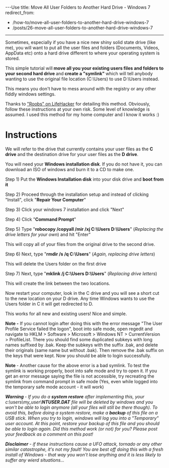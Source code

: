 ---Use
title: Move All User Folders to Another Hard Drive - Windows 7
redirect_from:
  - /how-to/move-all-user-folders-to-another-hard-drive-windows-7
  - /posts/26-move-all-user-folders-to-another-hard-drive-windows-7
---

<p>Sometimes, especially if you have a nice new shiny solid state drive (like me), you will want to put all the user files and folders (Documents, Videos, AppData etc) onto a hard drive different to where your operating system is stored.&nbsp;</p>

<p>This simple tutorial will<strong> move all you your existing users files and folders to your second hard drive </strong>and<strong> create a &quot;symlink&quot; </strong>which will tell anybody wanting to use the original file location (C:\Users) to use D:\Users instead.</p>

<p>This means you don&#39;t have to mess around with the registry or any other fiddly windows settings.</p>

<p>Thanks to <a href="http://lifehacker.com/comment/19221871">&quot;Roobs&quot; on LifeHacker</a> for detailing this method. Obviously, follow these instructions at your own risk. Some level of knowledge is assumed. I used this method for my home computer and I know it works :)</p>

<h1>Instructions</h1>

<p>We will refer to the drive that currently contains your user files as the <strong>C drive</strong> and the destination drive for your user files as the <strong>D drive</strong>.</p>

<p>You will need your <strong>Windows installation disk</strong>. If you do not have it, you can download an ISO of windows and burn it to a CD to make one.</p>

<p>Step 1) Put the <strong>Windows Installation disk</strong> into your disk drive and <strong>boot from it</strong></p>

<p>Step 2) Proceed through the installation setup and instead of clicking &quot;Install&quot;, click &quot;<strong>Repair Your Computer</strong>&quot;</p>

<p>Step 3) Click your windows 7 installation and click &quot;Next&quot;</p>

<p>Step 4) Click &quot;<strong>Command Prompt</strong>&quot;</p>

<p>Step 5) Type &quot;<strong>robocopy /copyall&nbsp;/mir /xj C:\Users D:\Users</strong>&quot; (<em>Replacing the drive letters for your own</em>) and hit &quot;Enter&quot;</p>

<p>This will copy all of your files from the original drive to the second drive.</p>

<p>Step 6) Next, type &quot;<strong>rmdir /s /q C:\Users</strong>&quot; (<em>Again, replacing drive letters</em>)</p>

<p>This will delete the Users folder on the first drive</p>

<p>Step 7) Next, type &quot;<strong>mklink /j C:\Users D:\Users</strong>&quot; (<em>Replacing drive letters</em>)</p>

<p>This will create the link between the two locations.</p>

<p>Now restart your computer, look in the C drive and you will see a short cut to the new location on your D drive. Any time Windows wants to use the Users folder in C it will get redirected to D.</p>

<p>This works for all new and existing users! Nice and simple.</p>

<p><span class="highlight"><strong>Note</strong></span><strong> -</strong>&nbsp;If you cannot login after doing this with the error message &quot;The User Profile Service failed the logon&quot;, boot into safe mode, open regedit and navigate to&nbsp;HKLM &gt;&nbsp;Software &gt; Microsoft &gt;&nbsp;Windows NT &gt;&nbsp;CurrentVersion &gt;&nbsp;ProfileList. There you should find some duplicated subkeys with long names suffixed by .bak. Keep the subkeys with the suffix .bak, and delete their originals (same name but without .bak). Then remove the .bak suffix on the keys that were kept. Now you should be able to login successfully.&nbsp;</p>

<p><strong><span class="highlight">Note</span> </strong>- Another cause for the above error is a bad symlink. To test the symlink is working properly, boot into safe mode and try to open it. If you get an error message saying the file is not accessible, try recreating the symlink from command prompt in safe mode (Yes, even while logged into the temporary safe mode account - it will work)</p>

<p><em><span class="highlight"><strong>Warning </strong></span>- If you do a <strong>system restore</strong> after implementing this, your c:\users\my_user\<strong>NTUSER.DAT</strong> file will be deleted by windows and you won&#39;t be able to login anymore (all your files will still be there though). To avoid this, before doing a system restore, make a <strong>backup</strong> of this file on a USB stick. When you try to login, windows will log you into a &quot;Temporary&quot; user account. At this point, restore your backup of this file and you should be able to login again. Did this method work (or not) for you? Please post your feedback as a comment on this post!&nbsp;</em></p>

<p><em><strong><span class="highlight">Disclaimer</span></strong> - if these instructions cause a UFO attack, tornado or any other similar catastrophe, it&#39;s not my fault! You are best off doing this with a fresh install of Windows - that way you won&#39;t lose anything and it is less likely to suffer any wierd situations...</em></p>

